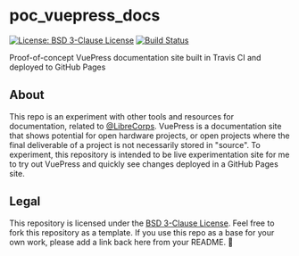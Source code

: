 poc_vuepress_docs
=================

[![License: BSD 3-Clause License](https://img.shields.io/badge/License-BSD%203--Clause-blue.svg)](https://opensource.org/licenses/BSD-3-Clause)
[![Build Status](https://travis-ci.org/jwflory/poc_vuepress_docs.svg?branch=master)](https://travis-ci.org/jwflory/poc_vuepress_docs)

Proof-of-concept VuePress documentation site built in Travis CI and deployed to GitHub Pages


## About

This repo is an experiment with other tools and resources for documentation, related to [@LibreCorps](https://github.com/librecorps "LibreCorps on GitHub.com").
VuePress is a documentation site that shows potential for open hardware projects, or open projects where the final deliverable of a project is not necessarily stored in "source".
To experiment, this repository is intended to be live experimentation site for me to try out VuePress and quickly see changes deployed in a GitHub Pages site.


## Legal

This repository is licensed under the [BSD 3-Clause License](https://choosealicense.com/licenses/bsd-3-clause/ "BSD 3-Clause “New” or “Revised” License").
Feel free to fork this repository as a template.
If you use this repo as a base for your own work, please add a link back here from your README. :memo:
